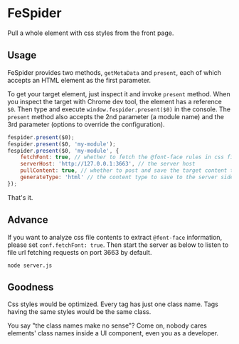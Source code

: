 # FeSpider

Pull a whole element with css styles from the front page.

## Usage

FeSpider provides two methods, `getMetaData` and `present`, each of which accepts an HTML element as the first parameter.

To get your target element, just inspect it and invoke `present` method. When you inspect the target with Chrome dev tool, the element has a reference `$0`. Then type and execute `window.fespider.present($0)` in the console. The `present` method also accepts the 2nd parameter (a module name) and the 3rd parameter (options to override the configuration).

```js
fespider.present($0);
fespider.present($0, 'my-module');
fespider.present($0, 'my-module', {
    fetchFont: true, // whether to fetch the @font-face rules in css files or not
    serverHost: 'http://127.0.0.1:3663', // the server host
    pullContent: true, // whether to post and save the target content to the server side or not
    generateType: 'html' // the content type to save to the server side, such as: 'html', 'vue'
});
```

That's it.

## Advance

If you want to analyze css file contents to extract `@font-face` information, please set `conf.fetchFont: true`. Then start the server as below to listen to file url fetching requests on port 3663 by default.

```
node server.js
```

## Goodness

Css styles would be optimized. Every tag has just one class name. Tags having the same styles would be the same class.

You say "the class names make no sense"? Come on, nobody cares elements' class names inside a UI component, even you as a developer.
